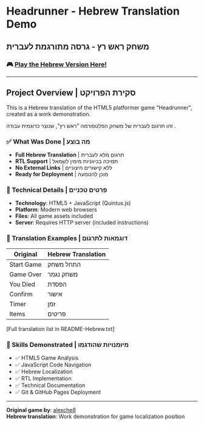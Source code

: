 # Headrunner - Hebrew Translation Demo
## משחק ראש רץ - גרסה מתורגמת לעברית

### 🎮 [**Play the Hebrew Version Here!**](https://[your-username].github.io/headrunner-hebrew-demo/game.html)

---

## Project Overview | סקירת הפרויקט

This is a Hebrew translation of the HTML5 platformer game "Headrunner", created as a work demonstration.

זהו תרגום לעברית של משחק הפלטפורמה "ראש רץ", שנוצר כדוגמית עבודה .
### ✅ What Was Done | מה בוצע

- **Full Hebrew Translation** | תרגום מלא לעברית
- **RTL Support** | תמיכה בכיווניות מימין לשמאל  
- **No External Links** | ללא קישורים חיצוניים
- **Ready for Deployment** | מוכן להטמעה

### 🔧 Technical Details | פרטים טכניים

- **Technology**: HTML5 + JavaScript (Quintus.js)
- **Platform**: Modern web browsers
- **Files**: All game assets included
- **Server**: Requires HTTP server (included instructions)

### 📝 Translation Examples | דוגמאות לתרגום

| Original | Hebrew Translation |
|----------|-------------------|
| Start Game | התחל משחק |
| Game Over | משחק נגמר |
| You Died | הפסדת |
| Confirm | אישור |
| Timer | זמן |
| Items | פריטים |

[Full translation list in README-Hebrew.txt]

### 🎯 Skills Demonstrated | מיומנויות שהודגמו

- ✅ HTML5 Game Analysis
- ✅ JavaScript Code Navigation  
- ✅ Hebrew Localization
- ✅ RTL Implementation
- ✅ Technical Documentation
- ✅ Git & GitHub Pages Deployment

---

**Original game by**: [alexche8](https://github.com/alexche8/headrunner)  
**Hebrew translation**: Work demonstration for game localization position
